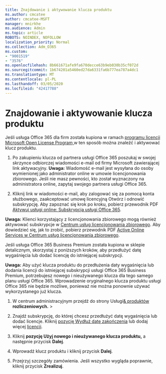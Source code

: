 ```yaml
---
title: Znajdowanie i aktywowanie klucza produktu
ms.author: cmcatee
author: cmcatee-MSFT
manager: mnirkhe
ms.audience: Admin
ms.topic: article
ROBOTS: NOINDEX, NOFOLLOW
localization_priority: Normal
ms.collection: Adm_O365
ms.custom:
- "9001519"
- "3576"
ms.openlocfilehash: 8b661671afe9fa670decce63b9eb030b35cf072d
ms.sourcegitcommit: 1b674201a5460ed27da6331fa6b777ea787a4dc1
ms.translationtype: MT
ms.contentlocale: pl-PL
ms.lasthandoff: 03/05/2020
ms.locfileid: "42417788"
---
```

# <a name="find-and-activate-my-product-key"></a>Znajdowanie i aktywowanie klucza produktu

Jeśli usługa Office 365 dla firm została kupiona w ramach [programu licencji Microsoft Open License Program,](https://go.microsoft.com/fwlink/p/?LinkID=613298)w ten sposób można znaleźć i aktywować klucz produktu.

1. Po zakupieniu klucza od partnera usługi Office 365 poszukaj w swojej skrzynce odbiorczej wiadomości e-mail od firmy Microsoft zawierającej link aktywacyjny.  **Uwaga:** Wiadomość e-mail jest wysyłana do osoby wymienionej jako administrator online w umowie licencjonowania zbiorowego.  Jeśli nie masz pewności, kto został wyznaczony na administratora online, zapytaj swojego partnera usługi Office 365.

2. Kliknij link w wiadomości e-mail, aby zalogować się za pomocą konta służbowego, zaakceptować umowę licencyjną Otwórz i odnowić subskrypcję.  Aby zapoznać się krok po kroku, pobierz przewodnik PDF [Aktywuj usługi online: Subskrypcja usługi Office 365](https://go.microsoft.com/fwlink/p/?LinkId=618100). 

**Uwaga:** Klienci korzystający z licencjonowania zbiorowego mogą również aktywować subskrypcje w [Centrum usług licencjonowania zbiorowego](https://go.microsoft.com/fwlink/p/?LinkID=282016).  Aby dowiedzieć się, jak to zrobić, pobierz przewodnik PDF [Active Online Services w Centrum usług licencjonowania zbiorowego](https://go.microsoft.com/fwlink/p/?LinkId=618096).

Jeśli usługa Office 365 Business Premium została kupiona w sklepie detalicznym, skorzystaj z poniższych kroków, aby przedłużyć datę wygaśnięcia lub dodać licencję do istniejącej subskrypcji.

**Uwaga:** Aby użyć klucza produktu do przedłużenia daty wygaśnięcia lub dodania licencji do istniejącej subskrypcji usługi Office 365 Business Premium, potrzebujesz nowego i nieużywanego klucza dla tego samego planu usługi Office 365.  Wprowadzenie oryginalnego klucza produktu usługi Office 365 nie będzie możliwe, ponieważ nie można ponownie używać wykorzystanego już klucza.

1. W centrum administracyjnym przejdź do strony Usługi[& produktów](https://go.microsoft.com/fwlink/p/?linkid=842054) **rozliczeniowych.** > 

2. Znajdź subskrypcję, do której chcesz przedłużyć datę wygaśnięcia lub dodać licencje.  Kliknij [pozycję Wydłuż datę zakończenia](https://go.microsoft.com/fwlink/p/?linkid=842054) lub dodaj więcej [licencji](https://go.microsoft.com/fwlink/p/?linkid=842054).

3. Kliknij **pozycję Użyj nowego i nieużywanego klucza produktu,** a następnie przycisk **Dalej**.

4. Wprowadź klucz produktu i kliknij przycisk **Dalej**.

5. Przejrzyj szczegóły zamówienia.  Jeśli wszystko wygląda poprawnie, kliknij przycisk **Zrealizuj**.